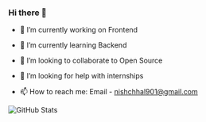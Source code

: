 ### Hi there 👋

- 🔭 I’m currently working on Frontend 

- 🌱 I’m currently learning Backend

- 👯 I’m looking to collaborate to Open Source

- 🤔 I’m looking for help with internships

- 📫 How to reach me: Email - nishchhal901@gmail.com


![GitHub Stats](https://github-readme-stats.vercel.app/api?username=Nishchhal007&theme=radical)
